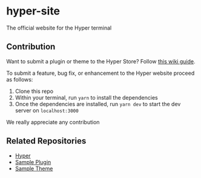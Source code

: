 # hyper-site

The official website for the Hyper terminal

## Contribution

Want to submit a plugin or theme to the Hyper Store? Follow [this wiki guide](https://github.com/zeit/hyper-site/wiki/Submitting-a-new-plugin-or-theme-to-Hyper-Store).

To submit a feature, bug fix, or enhancement to the Hyper website proceed as follows:

1. Clone this repo
2. Within your terminal, run `yarn` to install the dependencies
3. Once the dependencies are installed, run `yarn dev` to start the dev server on `localhost:3000`

We really appreciate any contribution

## Related Repositories

- [Hyper](https://github.com/zeit/hyper)
- [Sample Plugin](https://github.com/zeit/hyperpower)
- [Sample Theme](https://github.com/zeit/hyperyellow)


